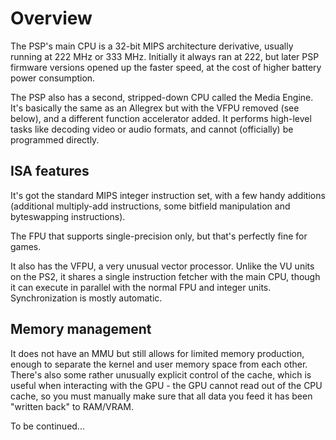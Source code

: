 # Overview

The PSP's main CPU is a 32-bit MIPS architecture derivative, usually running at 222 MHz or 333 MHz. Initially it always ran at 222, but later PSP firmware versions opened up the faster speed, at the cost of higher battery power consumption.

The PSP also has a second, stripped-down CPU called the Media Engine. It's basically the same as an Allegrex but with the VFPU removed (see below), and a different function accelerator added. It performs high-level tasks like decoding video or audio formats, and cannot (officially) be programmed directly.

## ISA features

It's got the standard MIPS integer instruction set, with a few handy additions (additional multiply-add instructions, some bitfield manipulation and byteswapping instructions).

The FPU that supports single-precision only, but that's perfectly fine for games.

It also has the VFPU, a very unusual vector processor. Unlike the VU units on the PS2, it shares a single instruction fetcher with the main CPU, though it can execute in parallel with the normal FPU and integer units. Synchronization is mostly automatic.

## Memory management

It does not have an MMU but still allows for limited memory production, enough to separate the kernel and user memory space from each other. There's also some rather unusually explicit control of the cache, which is useful when interacting with the GPU - the GPU cannot read out of the CPU cache, so you must manually make sure that all data you feed it has been "written back" to RAM/VRAM.

To be continued...